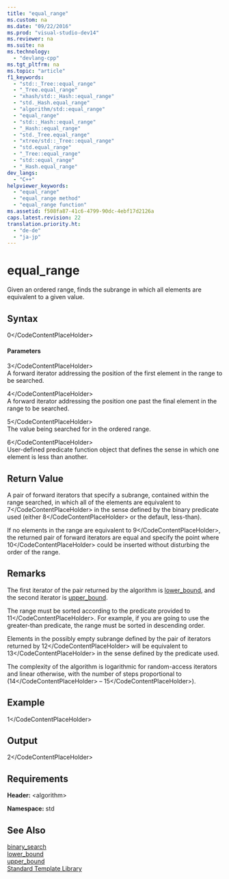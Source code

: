 ```yaml
---
title: "equal_range"
ms.custom: na
ms.date: "09/22/2016"
ms.prod: "visual-studio-dev14"
ms.reviewer: na
ms.suite: na
ms.technology: 
  - "devlang-cpp"
ms.tgt_pltfrm: na
ms.topic: "article"
f1_keywords: 
  - "std::_Tree::equal_range"
  - "_Tree.equal_range"
  - "xhash/std::_Hash::equal_range"
  - "std._Hash.equal_range"
  - "algorithm/std::equal_range"
  - "equal_range"
  - "std::_Hash::equal_range"
  - "_Hash::equal_range"
  - "std._Tree.equal_range"
  - "xtree/std::_Tree::equal_range"
  - "std.equal_range"
  - "_Tree::equal_range"
  - "std::equal_range"
  - "_Hash.equal_range"
dev_langs: 
  - "C++"
helpviewer_keywords: 
  - "equal_range"
  - "equal_range method"
  - "equal_range function"
ms.assetid: f508fa87-41c6-4799-90dc-4ebf17d2126a
caps.latest.revision: 22
translation.priority.ht: 
  - "de-de"
  - "ja-jp"
---
```

# equal_range
Given an ordered range, finds the subrange in which all elements are equivalent to a given value.  
  
## Syntax  
  
<CodeContentPlaceHolder>0\</CodeContentPlaceHolder>  
#### Parameters  
 <CodeContentPlaceHolder>3\</CodeContentPlaceHolder>  
 A forward iterator addressing the position of the first element in the range to be searched.  
  
 <CodeContentPlaceHolder>4\</CodeContentPlaceHolder>  
 A forward iterator addressing the position one past the final element in the range to be searched.  
  
 <CodeContentPlaceHolder>5\</CodeContentPlaceHolder>  
 The value being searched for in the ordered range.  
  
 <CodeContentPlaceHolder>6\</CodeContentPlaceHolder>  
 User-defined predicate function object that defines the sense in which one element is less than another.  
  
## Return Value  
 A pair of forward iterators that specify a subrange, contained within the range searched, in which all of the elements are equivalent to <CodeContentPlaceHolder>7\</CodeContentPlaceHolder> in the sense defined by the binary predicate used (either <CodeContentPlaceHolder>8\</CodeContentPlaceHolder> or the default, less-than).  
  
 If no elements in the range are equivalent to <CodeContentPlaceHolder>9\</CodeContentPlaceHolder>, the returned pair of forward iterators are equal and specify the point where <CodeContentPlaceHolder>10\</CodeContentPlaceHolder> could be inserted without disturbing the order of the range.  
  
## Remarks  
 The first iterator of the pair returned by the algorithm is [lower_bound](../vs140/lower_bound.md), and the second iterator is [upper_bound](../vs140/upper_bound.md).  
  
 The range must be sorted according to the predicate provided to <CodeContentPlaceHolder>11\</CodeContentPlaceHolder>. For example, if you are going to use the greater-than predicate, the range must be sorted in descending order.  
  
 Elements in the possibly empty subrange defined by the pair of iterators returned by <CodeContentPlaceHolder>12\</CodeContentPlaceHolder> will be equivalent to <CodeContentPlaceHolder>13\</CodeContentPlaceHolder> in the sense defined by the predicate used.  
  
 The complexity of the algorithm is logarithmic for random-access iterators and linear otherwise, with the number of steps proportional to (<CodeContentPlaceHolder>14\</CodeContentPlaceHolder> – <CodeContentPlaceHolder>15\</CodeContentPlaceHolder>).  
  
## Example  
  
<CodeContentPlaceHolder>1\</CodeContentPlaceHolder>  
## Output  
  
<CodeContentPlaceHolder>2\</CodeContentPlaceHolder>  
## Requirements  
 **Header:** \<algorithm>  
  
 **Namespace:** std  
  
## See Also  
 [binary_search](../vs140/binary_search.md)   
 [lower_bound](../vs140/lower_bound.md)   
 [upper_bound](../vs140/upper_bound.md)   
 [Standard Template Library](../vs140/standard-template-library.md)